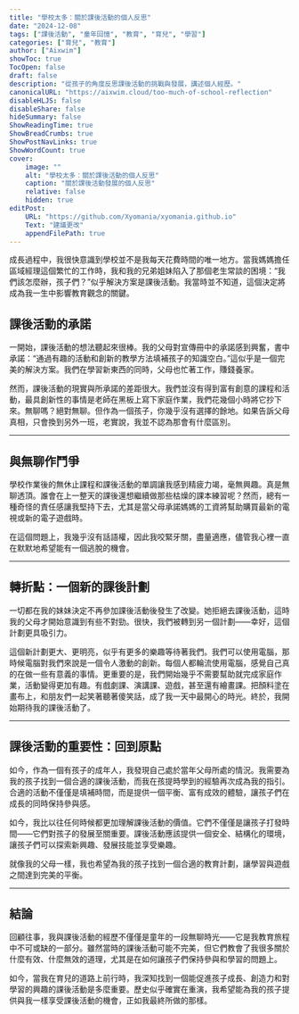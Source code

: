 ```yaml
---
title: "學校太多：關於課後活動的個人反思"
date: "2024-12-08"
tags: ["課後活動", "童年回憶", "教育", "育兒", "學習"]
categories: ["育兒", "教育"]
author: ["Aixwim"]
showToc: true
TocOpen: false
draft: false
description: "從孩子的角度反思課後活動的挑戰與發展，講述個人經歷。"
canonicalURL: "https://aixwim.cloud/too-much-of-school-reflection"
disableHLJS: false
disableShare: false
hideSummary: false
ShowReadingTime: true
ShowBreadCrumbs: true
ShowPostNavLinks: true
ShowWordCount: true
cover:
    image: ""
    alt: "學校太多：關於課後活動的個人反思"
    caption: "關於課後活動發展的個人反思"
    relative: false
    hidden: true
editPost:
    URL: "https://github.com/Xyomania/xyomania.github.io"
    Text: "建議更改"
    appendFilePath: true
---
```


成長過程中，我很快意識到學校並不是我每天花費時間的唯一地方。當我媽媽擔任區域經理這個繁忙的工作時，我和我的兄弟姐妹陷入了那個老生常談的困境：“我們該怎麼辦，孩子們？”似乎解決方案是課後活動。我當時並不知道，這個決定將成為我一生中影響教育觀念的關鍵。

<!--more-->

## 課後活動的承諾

一開始，課後活動的想法聽起來很棒。我的父母對宣傳冊中的承諾感到興奮，書中承諾：“通過有趣的活動和創新的教學方法填補孩子的知識空白。”這似乎是一個完美的解決方案。我們在學習新東西的同時，父母也忙著工作，賺錢養家。

然而，課後活動的現實與所承諾的差距很大。我們並沒有得到富有創意的課程和活動，最具創新性的事情是老師在黑板上寫下家庭作業，我們花幾個小時將它抄下來。無聊嗎？絕對無聊。但作為一個孩子，你幾乎沒有選擇的餘地。如果告訴父母真相，只會換到另外一班，老實說，我並不認為那會有什麼區別。

---

## 與無聊作鬥爭

學校作業後的無休止課程和課後活動的單調讓我感到精疲力竭，毫無興趣。真是無聊透頂。誰會在上一整天的課後還想繼續做那些枯燥的課本練習呢？然而，總有一種奇怪的責任感讓我堅持下去，尤其是當父母承諾媽媽的工資將幫助購買最新的電視或新的電子遊戲時。

在這個問題上，我幾乎沒有話語權，因此我咬緊牙關，盡量適應，儘管我心裡一直在默默地希望能有一個逃脫的機會。

---

## 轉折點：一個新的課後計劃

一切都在我的妹妹決定不再參加課後活動後發生了改變。她拒絕去課後活動，這時我的父母才開始意識到有些不對勁。很快，我們被轉到另一個計劃——幸好，這個計劃更具吸引力。

這個新計劃更大、更明亮，似乎有更多的樂趣等待著我們。我們可以使用電腦，那時候電腦對我們來說是一個令人激動的創新。每個人都輪流使用電腦，感覺自己真的在做一些有意義的事情。更重要的是，我們開始幾乎不需要幫助就完成家庭作業，活動變得更加有趣。有戲劇課、演講課、遊戲，甚至還有繪畫課。把顏料塗在畫布上，和朋友們一起笑著聽著傻笑話，成了我一天中最開心的時光。終於，我開始期待我的課後活動了。

---

## 課後活動的重要性：回到原點

如今，作為一個有孩子的成年人，我發現自己處於當年父母所處的情況。我需要為我的孩子找到一個合適的課後活動，而我在孩提時學到的經驗再次成為我的指引。合適的活動不僅僅是填補時間，而是提供一個平衡、富有成效的體驗，讓孩子們在成長的同時保持參與感。

如今，我比以往任何時候都更加理解課後活動的價值。它們不僅僅是讓孩子打發時間——它們對孩子的發展至關重要。課後活動應該提供一個安全、結構化的環境，讓孩子們可以探索新興趣、發展技能並享受樂趣。

就像我的父母一樣，我也希望為我的孩子找到一個合適的教育計劃，讓學習與遊戲之間達到完美的平衡。

---

## 結論

回顧往事，我與課後活動的經歷不僅僅是童年的一段無聊時光——它是我教育旅程中不可或缺的一部分。雖然當時的課後活動可能不完美，但它們教會了我很多關於什麼有效、什麼無效的道理，尤其是在如何讓孩子們保持參與和學習的問題上。

如今，當我在育兒的道路上前行時，我深知找到一個能促進孩子成長、創造力和對學習的興趣的課後活動是多麼重要。歷史似乎確實在重演，我希望能為我的孩子提供與我一樣享受課後活動的機會，正如我最終所做的那樣。
